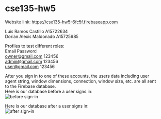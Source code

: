 # cse135-hw5

 Website link: https://cse135-hw5-6fc5f.firebaseapp.com  
  
Luis Ramos Castillo A15722634  
Dorian Alexis Maldonado A15725985  
  
Profiles to test different roles:  
	Email			Password  
	owner@gmail.com	123456  
	admin@gmail.com	123456  
	user@gmail.com	123456  
  
  After you sign in to one of these accounts, the users data including user agent string, window dimensions, connection, window size, etc. are all sent to the Firebase database.  
  Here is our database before a user signs in:  
  ![before sign-in](https://i.imgur.com/KXvuZwJ.png)  
  
  Here is our database after a user signs in:  
  ![after sign-in](https://i.imgur.com/8CksRDP.png)  
  
  
